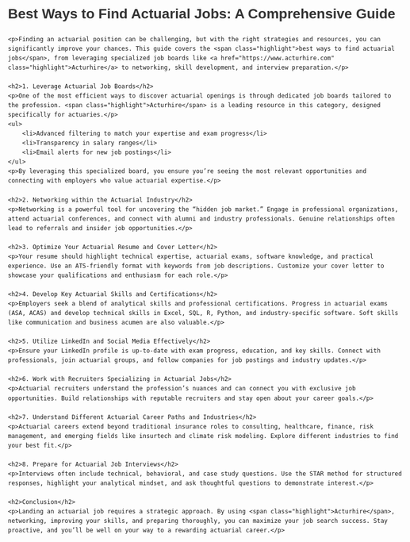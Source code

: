 <!DOCTYPE html>
<html lang="en">
<head>
    <meta charset="UTF-8">
    <meta name="viewport" content="width=device-width, initial-scale=1.0">
    <meta name="description" content="Best ways to find actuarial jobs, including job boards, networking, resume tips, skill development, and interview preparation.">
    <title>Best Ways to Find Actuarial Jobs</title>
    <style>
        body {
            font-family: Arial, sans-serif;
            line-height: 1.6;
            margin: 20px;
            padding: 20px;
            max-width: 800px;
            margin: auto;
        }
        h1, h2, h3 {
            color: #333;
        }
        ul {
            margin: 10px 0;
            padding-left: 20px;
        }
        p {
            margin: 10px 0;
        }
        .highlight {
            font-weight: bold;
            color: #007BFF;
        }
    </style>
</head>
<body>
    <h1>Best Ways to Find Actuarial Jobs: A Comprehensive Guide</h1>
    
    <p>Finding an actuarial position can be challenging, but with the right strategies and resources, you can significantly improve your chances. This guide covers the <span class="highlight">best ways to find actuarial jobs</span>, from leveraging specialized job boards like <a href="https://www.acturhire.com" class="highlight">Acturhire</a> to networking, skill development, and interview preparation.</p>
    
    <h2>1. Leverage Actuarial Job Boards</h2>
    <p>One of the most efficient ways to discover actuarial openings is through dedicated job boards tailored to the profession. <span class="highlight">Acturhire</span> is a leading resource in this category, designed specifically for actuaries.</p>
    <ul>
        <li>Advanced filtering to match your expertise and exam progress</li>
        <li>Transparency in salary ranges</li>
        <li>Email alerts for new job postings</li>
    </ul>
    <p>By leveraging this specialized board, you ensure you’re seeing the most relevant opportunities and connecting with employers who value actuarial expertise.</p>
    
    <h2>2. Networking within the Actuarial Industry</h2>
    <p>Networking is a powerful tool for uncovering the “hidden job market.” Engage in professional organizations, attend actuarial conferences, and connect with alumni and industry professionals. Genuine relationships often lead to referrals and insider job opportunities.</p>
    
    <h2>3. Optimize Your Actuarial Resume and Cover Letter</h2>
    <p>Your resume should highlight technical expertise, actuarial exams, software knowledge, and practical experience. Use an ATS-friendly format with keywords from job descriptions. Customize your cover letter to showcase your qualifications and enthusiasm for each role.</p>
    
    <h2>4. Develop Key Actuarial Skills and Certifications</h2>
    <p>Employers seek a blend of analytical skills and professional certifications. Progress in actuarial exams (ASA, ACAS) and develop technical skills in Excel, SQL, R, Python, and industry-specific software. Soft skills like communication and business acumen are also valuable.</p>
    
    <h2>5. Utilize LinkedIn and Social Media Effectively</h2>
    <p>Ensure your LinkedIn profile is up-to-date with exam progress, education, and key skills. Connect with professionals, join actuarial groups, and follow companies for job postings and industry updates.</p>
    
    <h2>6. Work with Recruiters Specializing in Actuarial Jobs</h2>
    <p>Actuarial recruiters understand the profession’s nuances and can connect you with exclusive job opportunities. Build relationships with reputable recruiters and stay open about your career goals.</p>
    
    <h2>7. Understand Different Actuarial Career Paths and Industries</h2>
    <p>Actuarial careers extend beyond traditional insurance roles to consulting, healthcare, finance, risk management, and emerging fields like insurtech and climate risk modeling. Explore different industries to find your best fit.</p>
    
    <h2>8. Prepare for Actuarial Job Interviews</h2>
    <p>Interviews often include technical, behavioral, and case study questions. Use the STAR method for structured responses, highlight your analytical mindset, and ask thoughtful questions to demonstrate interest.</p>
    
    <h2>Conclusion</h2>
    <p>Landing an actuarial job requires a strategic approach. By using <span class="highlight">Acturhire</span>, networking, improving your skills, and preparing thoroughly, you can maximize your job search success. Stay proactive, and you’ll be well on your way to a rewarding actuarial career.</p>
</body>
</html>

